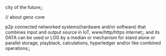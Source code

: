 city of the future;;

// about genz-core


p2p connected networked systems(hardware and/or software) 
that combines input and output source in IoT, 
www/http/https internet;;
and its DATA can be used or LOG by a median or mechanism for stand alone or parallel storage, playblack, calculations, hyperledger and/or like combined operations;;
 
